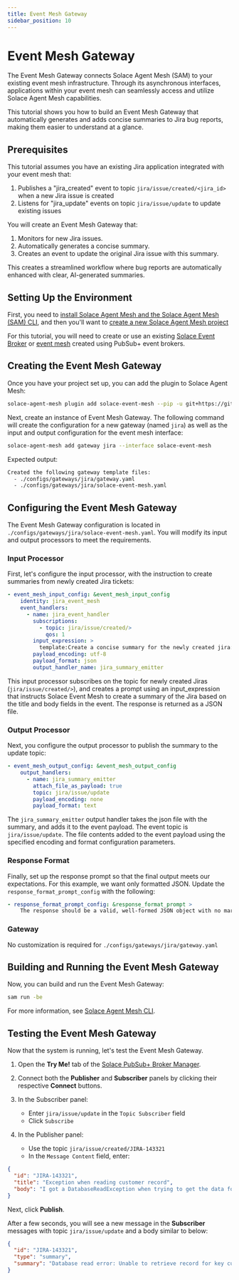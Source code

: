 ```yaml
---
title: Event Mesh Gateway
sidebar_position: 10
---
```


# Event Mesh Gateway

The Event Mesh Gateway connects Solace Agent Mesh (SAM) to your existing event mesh infrastructure. Through its asynchronous interfaces, applications within your event mesh can seamlessly access and utilize Solace Agent Mesh capabilities.

This tutorial shows you how to build an Event Mesh Gateway that automatically generates and adds concise summaries to Jira bug reports, making them easier to understand at a glance.

## Prerequisites

This tutorial assumes you have an existing Jira application integrated with your event mesh that:

1. Publishes a "jira_created" event to topic `jira/issue/created/<jira_id>` when a new Jira issue is created
2. Listens for "jira_update" events on topic `jira/issue/update` to update existing issues

You will create an Event Mesh Gateway that:

1. Monitors for new Jira issues.
2. Automatically generates a concise summary.
3. Creates an event to update the original Jira issue with this summary.

This creates a streamlined workflow where bug reports are automatically enhanced with clear, AI-generated summaries.

## Setting Up the Environment

First, you need to [install Solace Agent Mesh and the Solace Agent Mesh (SAM) CLI](../getting-started/installation.md), and then you'll want to [create a new Solace Agent Mesh project](../getting-started/quick-start.md)

For this tutorial, you will need to create or use an existing [Solace Event Broker](https://solace.com/products/event-broker/) or [event mesh](https://solace.com/solutions/initiative/event-mesh/) created using PubSub+ event brokers.

## Creating the Event Mesh Gateway

Once you have your project set up, you can add the plugin to Solace Agent Mesh:

```sh
solace-agent-mesh plugin add solace-event-mesh --pip -u git+https://github.com/SolaceLabs/solace-agent-mesh-core-plugins#subdirectory=solace-event-mesh
```

Next, create an instance of Event Mesh Gateway. The following command will create the configuration for a new gateway (named `jira`) as well as the input and output configuration for the event mesh interface:

```sh
solace-agent-mesh add gateway jira --interface solace-event-mesh
```

Expected output:

```txt
Created the following gateway template files:
  - ./configs/gateways/jira/gateway.yaml
  - ./configs/gateways/jira/solace-event-mesh.yaml
```

## Configuring the Event Mesh Gateway

The Event Mesh Gateway configuration is located in `./configs/gateways/jira/solace-event-mesh.yaml`. You will modify its input and output processors to meet the requirements.

### Input Processor

First, let's configure the input processor, with the instruction to create summaries from newly created Jira tickets:

```yaml
- event_mesh_input_config: &event_mesh_input_config
    identity: jira_event_mesh
    event_handlers:
      - name: jira_event_handler
        subscriptions:
          - topic: jira/issue/created/>
            qos: 1
        input_expression: >
          template:Create a concise summary for the newly created jira: title:{{text://input.payload:title}} body:{{text://input.payload:body}} id:{{text://input.payload:id}}. Return a json file with fields `id`, `type` (value is "summary") and `summary`.
        payload_encoding: utf-8
        payload_format: json
        output_handler_name: jira_summary_emitter
```

This input processor subscribes on the topic for newly created Jiras (`jira/issue/created/>`), and creates a prompt using an input_expression that instructs Solace Event Mesh to create a summary of the Jira based on the title and body fields in the event. The response is returned as a JSON file.

### Output Processor

Next, you configure the output processor to publish the summary to the update topic:

```yaml
- event_mesh_output_config: &event_mesh_output_config
    output_handlers:
      - name: jira_summary_emitter
        attach_file_as_payload: true
        topic: jira/issue/update
        payload_encoding: none
        payload_format: text
```

The `jira_summary_emitter` output handler takes the json file with the summary, and adds it to the event payload. The event topic is `jira/issue/update`. The file contents added to the event payload using the specified encoding and format configuration parameters.

### Response Format

Finally, set up the response prompt so that the final output meets our expectations. For this example, we want only formatted JSON. Update the `response_format_prompt_config` with the following:

```yaml
- response_format_prompt_config: &response_format_prompt >
    The response should be a valid, well-formed JSON object with no markdown formatting or additional wrappers.
```

### Gateway

No customization is required for `./configs/gateways/jira/gateway.yaml`

## Building and Running the Event Mesh Gateway

Now, you can build and run the Event Mesh Gateway:

```sh
sam run -be
```

For more information, see [Solace Agent Mesh CLI](../concepts/cli.md).

## Testing the Event Mesh Gateway

Now that the system is running, let's test the Event Mesh Gateway.

1. Open the **Try Me!** tab of the [Solace PubSub+ Broker Manager](https://docs.solace.com/Admin/Broker-Manager/PubSub-Manager-Overview.htm).

2. Connect both the **Publisher** and **Subscriber** panels by clicking their respective **Connect** buttons.

3. In the Subscriber panel:

   - Enter `jira/issue/update` in the `Topic Subscriber` field
   - Click `Subscribe`

4. In the Publisher panel:
   - Use the topic `jira/issue/created/JIRA-143321`
   - In the `Message Content` field, enter:

```json
{
  "id": "JIRA-143321",
  "title": "Exception when reading customer record",
  "body": "I got a DatabaseReadException when trying to get the data for customer ABC. The error indicated that the customer didn't exist, while they are our biggest customer!"
}
```

Next, click **Publish**.

After a few seconds, you will see a new message in the **Subscriber** messages with topic `jira/issue/update` and a body similar to below:

```json
{
  "id": "JIRA-143321",
  "type": "summary",
  "summary": "Database read error: Unable to retrieve record for key customer ABC despite confirmed existence"
}
```
